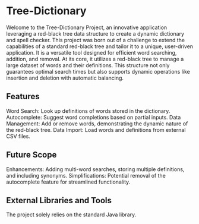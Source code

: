 # Tree-Dictionary
Welcome to the Tree-Dictionary Project, an innovative application leveraging a red-black tree data structure to create a dynamic dictionary and spell checker. This project was born out of a challenge to extend the capabilities of a standard red-black tree and tailor it to a unique, user-driven application. It is a versatile tool designed for efficient word searching, addition, and removal. At its core, it utilizes a red-black tree to manage a large dataset of words and their definitions. This structure not only guarantees optimal search times but also supports dynamic operations like insertion and deletion with automatic balancing.

## Features
Word Search: Look up definitions of words stored in the dictionary.
Autocomplete: Suggest word completions based on partial inputs.
Data Management: Add or remove words, demonstrating the dynamic nature of the red-black tree.
Data Import: Load words and definitions from external CSV files.

## Future Scope
Enhancements: Adding multi-word searches, storing multiple definitions, and including synonyms.
Simplifications: Potential removal of the autocomplete feature for streamlined functionality.

## External Libraries and Tools
The project solely relies on the standard Java library.
